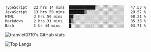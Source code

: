 <!--START_SECTION:waka-->

```txt
TypeScript   22 hrs 14 mins  ████████████░░░░░░░░░░░░░   47.53 %
JavaScript   13 hrs 50 mins  ███████▒░░░░░░░░░░░░░░░░░   29.57 %
HTML         3 hrs 50 mins   ██░░░░░░░░░░░░░░░░░░░░░░░   08.21 %
Markdown     2 hrs 31 mins   █▒░░░░░░░░░░░░░░░░░░░░░░░   05.38 %
Bash         1 hr 44 mins    █░░░░░░░░░░░░░░░░░░░░░░░░   03.71 %
```

<!--END_SECTION:waka-->

<!--START_SECTION:stats-->
![tranviet0710's GitHub stats](https://github-readme-stats.vercel.app/api?username=tranviet0710&show_icons=true&theme=transparent&rank_icon=github)
<!--END_SECTION:stats-->

<!--START_SECTION:repo-->
<!--END_SECTION:repo-->

<!--START_SECTION:top-lang-->
![Top Langs](https://github-readme-stats.vercel.app/api/top-langs/?username=tranviet0710&layout=pie&theme=transparent)
<!--END_SECTION:top-lang-->
